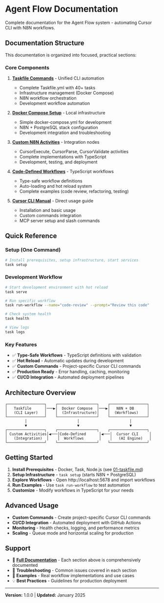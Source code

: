 # Agent Flow Documentation

Complete documentation for the Agent Flow system - automating Cursor CLI with N8N workflows.

## Documentation Structure

This documentation is organized into focused, practical sections:

### Core Components

1. **[Taskfile Commands](01-taskfile.md)** - Unified CLI automation
   - Complete Taskfile.yml with 40+ tasks
   - Infrastructure management (Docker Compose)
   - N8N workflow orchestration
   - Development workflow automation

2. **[Docker Compose Setup](02-docker-compose.md)** - Local infrastructure
   - Simple docker-compose.yml for development
   - N8N + PostgreSQL stack configuration
   - Development integration and troubleshooting

3. **[Custom N8N Activities](03-custom-activities.md)** - Integration nodes
   - CursorExecute, CursorParse, CursorValidate activities
   - Complete implementations with TypeScript
   - Development, testing, and deployment

4. **[Code-Defined Workflows](04-workflow-code.md)** - TypeScript workflows
   - Type-safe workflow definitions
   - Auto-loading and hot reload system
   - Complete examples (code review, refactoring, testing)

5. **[Cursor CLI Manual](05-cursor-cli.md)** - Direct usage guide
   - Installation and basic usage
   - Custom commands integration
   - MCP server setup and slash commands

## Quick Reference

### Setup (One Command)
```bash
# Install prerequisites, setup infrastructure, start services
task setup
```

### Development Workflow
```bash
# Start development environment with hot reload
task serve

# Run specific workflow
task run-workflow --name="code-review" --prompt="Review this code"

# Check system health
task health

# View logs
task logs
```

### Key Features
- ✅ **Type-Safe Workflows** - TypeScript definitions with validation
- ✅ **Hot Reload** - Automatic updates during development
- ✅ **Custom Commands** - Project-specific Cursor CLI commands
- ✅ **Production Ready** - Error handling, caching, monitoring
- ✅ **CI/CD Integration** - Automated deployment pipelines

## Architecture Overview

```
┌─────────────────┐    ┌──────────────────┐    ┌─────────────────┐
│   Taskfile      │───▶│  Docker Compose  │───▶│   N8N + DB      │
│   (CLI Layer)   │    │  (Infrastructure)│    │  (Workflows)    │
└─────────────────┘    └──────────────────┘    └─────────────────┘
         │                       │                       │
         ▼                       ▼                       ▼
┌─────────────────┐    ┌──────────────────┐    ┌─────────────────┐
│ Custom Activities│◀───│Code-Defined      │◀───│  Cursor CLI     │
│   (Integration)  │    │  Workflows       │    │   (AI Engine)   │
└─────────────────┘    └──────────────────┘    └─────────────────┘
```

## Getting Started

1. **Install Prerequisites** - Docker, Task, Node.js (see [01-taskfile.md](01-taskfile.md#prerequisites-installation))
2. **Setup Infrastructure** - `task setup` (starts N8N + PostgreSQL)
3. **Explore Workflows** - Open http://localhost:5678 and import workflows
4. **Run Examples** - Use `task run-workflow` to test automation
5. **Customize** - Modify workflows in TypeScript for your needs

## Advanced Usage

- **Custom Commands** - Create project-specific Cursor CLI commands
- **CI/CD Integration** - Automated deployment with GitHub Actions
- **Monitoring** - Health checks, logging, and performance metrics
- **Scaling** - Queue mode and horizontal scaling for production

## Support

- 📖 **[Full Documentation](#)** - Each section above is comprehensively documented
- 🔧 **Troubleshooting** - Common issues covered in each section
- 🚀 **Examples** - Real workflow implementations and use cases
- 💡 **Best Practices** - Guidelines for production deployment

---

**Version:** 1.0.0 | **Updated:** January 2025
